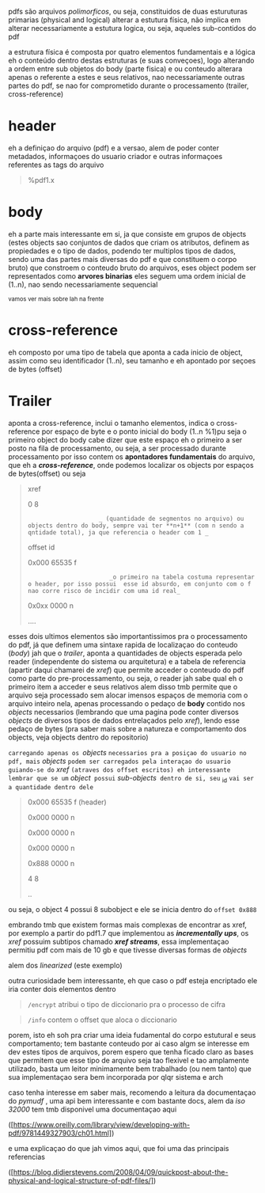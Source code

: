 pdfs são arquivos _polimorficos_, ou seja, constituidos de duas esturuturas primarias (physical and logical)
alterar a estutura física, não implica em alterar necessariamente a estutura logica, ou seja, aqueles sub-contidos do pdf

a estrutura física é composta por quatro elementos fundamentais e a lógica eh o conteúdo dentro destas estruturas (e suas conveçoes), logo alterando a ordem entre sub objetos do body (parte fisica) e ou conteudo alterara apenas o referente a estes e seus relativos, nao necessariamente outras partes do pdf, se nao for comprometido durante o processamento (trailer, cross-reference)

# header 
 eh a definiçao do arquivo (pdf) e a versao, alem de poder conter metadados, informaçoes do usuario criador e outras informaçoes referentes as tags do arquivo
 > %pdf1.x

# body
eh a parte mais interessante em si, ja que consiste em grupos de objects (estes objects sao conjuntos de dados que criam os atributos, definem as propiedades e o tipo de dados, podendo ter multiplos tipos de dados, sendo uma das partes mais diversas do pdf e que constituem o corpo bruto) que constroem o conteudo bruto do arquivos, eses object podem ser representados como **arvores binarias**
eles seguem uma ordem inicial de (1..n), nao sendo necessariamente sequencial

<sub>vamos ver mais sobre lah na frente</sub>

# cross-reference

eh composto por uma tipo de tabela que aponta a cada inicio de object, assim como seu identificador (1..n), seu tamanho e eh apontado por seçoes de bytes (offset)


# Trailer
aponta a cross-reference, inclui o tamanho elementos, indica o cross-reference por espaço de byte e o ponto inicial do body (1..n %1)pu seja o primeiro object do body
cabe dizer que este espaço eh o primeiro a ser posto na fila de processamento, ou seja, a ser processado durante processamento por isso contem os **apontadores fundamentais** do arquivo, que eh a **_cross-reference_**, onde podemos localizar os objects por espaços de bytes(offset) ou seja
> xref
> 
> 0 8
>
>                         _ (quantidade de segmentos no arquivo) ou objects dentro do body, sempre vai ter **n+1** (com n sendo a qntidade total), ja que referencia o header com 1 _
> 
> offset   id
> 
> 0x000   65535  f
> 
>                            _o primeiro na tabela costuma representar o header, por isso possui  esse id absurdo, em conjunto com o f nao corre risco de incidir com uma id real_
>
> 0x0xx   0000  n
>
> ….
>

esses dois ultimos elementos são importantissimos pra o processamento do pdf, já que definem uma sintaxe rapida de localizaçao do conteudo (*body*)
jah que o _trailer_, aponta a quantidades de objects esperada pelo reader (independente do sistema ou arquitetura) e a tabela de referencia (apartir daqui chamarei de *xref*) que permite acceder o conteudo do pdf como parte do pre-processamento, ou seja, o reader jah sabe qual eh o primeiro item a acceder e seus relativos
alem disso tmb permite que o arquivo seja processado sem alocar imensos espaços de memoria com o arquivo inteiro nela, apenas processando o pedaço de **body** contido nos _objects_ necessarios (lembrando que uma pagina pode conter diversos _objects_ de diversos tipos de dados entrelaçados pelo _xref_), lendo esse pedaço de bytes (pra saber mais sobre a natureza e comportamento dos objects, veja objects dentro do repositorio)

`carregando apenas os `_objects_ `necessarios pra a posiçao do usuario no pdf, mais` _objects_ `podem ser carregados pela interaçao do usuario guiando-se do` *xref* `(atraves dos offset escritos)
eh interessante lembrar que se um` _object_` possui` _sub-objects_` dentro de si, seu` <sub>id</sub> `vai ser a quantidade dentro dele`

>0x000 65535 f (header)
>
>0x000 0000   n
>
>0x000 0000  n
>
>0x000 0000  n
>
>0x888 0000 n
>
>4 8
>
>..

ou seja, o object 4 possui 8 subobject e ele se inicia dentro do `offset 0x888`

embrando tmb que existem formas mais complexas de encontrar as xref, por exemplo a partir do pdf1.7 que implementou as **_incrementally ups_**, os *xref* possuim subtipos chamado **_xref streams_**, essa implementaçao permitiu pdf com mais de 10 gb e que tivesse diversas formas de _objects_ 

alem dos _linearized_ (este exemplo)

outra curiosidade bem interessante, eh que caso o pdf esteja encriptado ele iria conter dois elementos dentro

>
> `/encrypt`  atribui o tipo de diccionario pra o processo de cifra

> `/info`  contem o offset que aloca o diccionario
>

porem, isto eh soh pra criar uma ideia fudamental do corpo estutural e seus comportamento; tem bastante conteudo por ai caso algm se interesse em dev estes tipos de arquivos, porem espero que tenha ficado claro as bases que permitem que esse tipo de arquivo seja tao flexivel e tao amplamente utilizado, basta um leitor minimamente bem trabalhado (ou nem tanto) que sua implementaçao sera bem incorporada por qlqr sistema e arch

caso tenha interesse em saber mais, recomendo a leitura da documentaçao do *pymudf* , uma api bem interessante e com bastante docs, alem da _iso 32000_
tem tmb disponivel uma documentaçao aqui 

([https://www.oreilly.com/library/view/developing-with-pdf/9781449327903/ch01.html])

e uma explicaçao do que jah vimos aqui, que foi uma das principais referencias

([https://blog.didierstevens.com/2008/04/09/quickpost-about-the-physical-and-logical-structure-of-pdf-files/])

